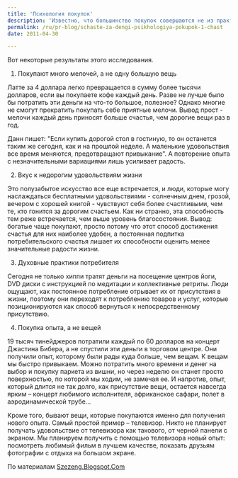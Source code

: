 ```yaml
---
title: 'Психология покупок'
description: 'Известно, что большинство покупок совершаются не из практической необходимости, а для достижения более комфортного эмоционального состояния, проще говоря - для обладания счастьем.'
permalink: /ru/pr-blog/schaste-za-dengi-psikhologiya-pokupok-1-chast
date: 2011-04-30

---
```


Вот некоторые  результаты этого исследования.

1. Покупают много мелочей, а не одну большую вещь

Латте за 4 доллара легко превращается в сумму более тысячи долларов, если вы покупаете кофе каждый день. Разве не лучше было бы потратить эти деньги на что-то большое, полезное? Однако многие не смогут прекратить покупать себе приятные мелочи. Вывод прост - мелочи каждый день приносят больше счастья, чем дорогие вещи раз в год.

Данн пишет: "Если купить дорогой стол в гостиную, то он останется таким же сегодня, как и на прошлой неделе. А маленькие удовольствия все время меняются, предотвращают привыкание". А повторение опыта с незначительными вариациями лишь усиливает радость.

2. Вкус к недорогим удовольствиям жизни

Это полузабытое искусство все еще встречается, и люди, которые могу наслаждаться бесплатными удовольствиями - солнечным днем, грозой, вечером с хорошей книгой - чувствуют себя более счастливыми, чем те, кто гонится за дорогим счастьем. Как ни странно, эта способность тем реже встречается, чем выше уровень благосостояния. Вывод: богатые чаще покупают, просто потому что этот способ достижения счастья для них наиболее удобен, а постоянная подпитка потребительского счастья лишает их способности оценить менее значительные радости жизни.

3.  Духовные практики потребителя

Сегодня не только хиппи тратят деньги на посещение центров йоги, DVD диски с инструкцией по медитации и коллективные ретриты.  Люди ощущают, как постоянное потребление отрывает их от присутствия в жизни, поэтому они переходят к потреблению товаров и услуг, которые позиционируются как способ вернуться к непосредственному присутствию.

4. Покупка опыта, а не вещей

19 тысяч тинейджеров потратили каждый по 60 долларов на концерт Джастина Бибера, а не спустили эти деньги в торговом центре.  Они получили опыт, которому были рады куда больше, чем вещам. К вещам мы быстро привыкаем. Можно потратить много времени и денег на выбор и покупку паркета из вишни, но через неделю он станет просто поверхностью, по которой мы ходим, не замечая ее. И напротив, опыт, который длится не так долго, как присутствие вещи, остается навсегда ярким – концерт любимого исполнителя, африканское сафари, полет в аэродинамической трубе…

Кроме того, бывают вещи, которые покупаются именно для получения нового опыта. Самый простой пример – телевизор. Никто не планирует получать удовольствие от телевизора как такового, от черной панели с экраном. Мы планируем получить с помощью телевизора новый опыт: посмотреть любимый фильм в лучшем качестве, показать друзьям фотографии с отдыха на большом экране.

По материалам <a href="http://szezeng.blogspot.com/2010/11/psychology-of-money-buying-happiness.html">Szezeng.Blogspot.Com</a>


